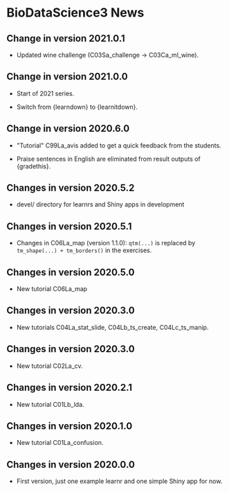 # BioDataScience3 News

## Change in version 2021.0.1

-   Updated wine challenge (C03Sa_challenge -> C03Ca_ml_wine).

## Change in version 2021.0.0

-   Start of 2021 series.

-   Switch from {learndown} to {learnitdown}.

## Change in version 2020.6.0

-   "Tutorial" C99La_avis added to get a quick feedback from the students.

-   Praise sentences in English are eliminated from result outputs of {gradethis}.

## Changes in version 2020.5.2

-   devel/ directory for learnrs and Shiny apps in development

## Changes in version 2020.5.1

-   Changes in C06La_map (version 1.1.0): `qtm(...)` is replaced by `tm_shape(...) + tm_borders()` in the exercises.

## Changes in version 2020.5.0

-   New tutorial C06La_map

## Changes in version 2020.3.0

-   New tutorials C04La_stat_slide, C04Lb_ts_create, C04Lc_ts_manip.

## Changes in version 2020.3.0

-   New tutorial C02La_cv.

## Changes in version 2020.2.1

-   New tutorial C01Lb_lda.

## Changes in version 2020.1.0

-   New tutorial C01La_confusion.

## Changes in version 2020.0.0

-   First version, just one example learnr and one simple Shiny app for now.
